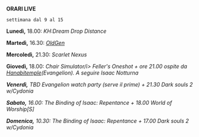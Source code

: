 <b>ORARI LIVE</b>
 
<code>settimana dal 9 al 15</code>
 
<b>Lunedì,</b> 18.00: <i>KH:Dream Drop Distance</i>

<b>Martedì,</b> 16.30: <i><a href="https://www.twitch.tv/oldgenproject">OldGen</a></i>

<b>Mercoledì,</b> 21.30: <i>Scarlet Nexus</i>

<b>Giovedì,</b> 18.00: <i>Chair Simulator/i> Feller's Oneshot + ore 21.00 ospite da <a href="https://www.twitch.tv/">Hanabitemple</a>(Evangelion).  A seguire <i>Isaac Notturna</i>

<b>Venerdì,</b> TBD Evangelion watch party (serve il prime) + 21.30 <i>Dark souls 2 w/Cydonia</i>

<b>Sabato,</b> 16.00: <i>The Binding of Isaac: Repentance</i> + 18.00 World of Worship[S]

<b>Domenica,</b> 10.30: <i>The Binding of Isaac: Repentance</i> + 17.00 <i>Dark souls 2 w/Cydonia</i> 
